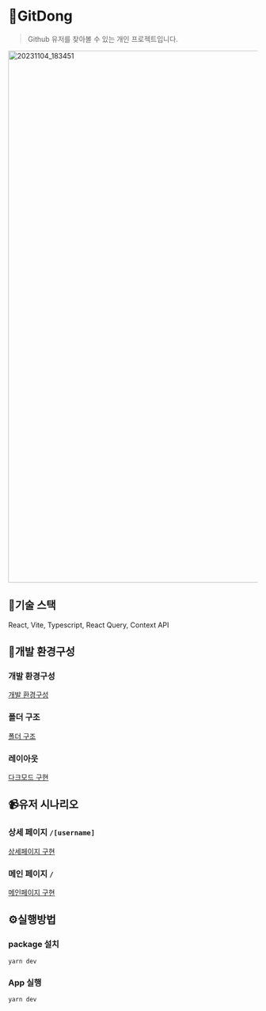 # 🤖GitDong
> Github 유저를 찾아볼 수 있는 개인 프로젝트입니다.

<img width="1076" alt="20231104_183451" src="https://github.com/piouy001/gitdong/assets/60591071/813da0f5-91d2-468b-b49f-b74e70a72a41">

## 👀기술 스택

React, Vite, Typescript, React Query, Context API

## 🧱개발 환경구성

### 개발 환경구성
[개발 환경구성](https://github.com/piouy001/gitdong/issues/1)

### 폴더 구조
[폴더 구조](https://github.com/piouy001/gitdong/issues/2)

### 레이아웃
[다크모드 구현](https://github.com/piouy001/gitdong/issues/3)

## 📹유저 시나리오

### 상세 페이지 `/[username]`
[상세페이지 구현](https://github.com/piouy001/gitdong/issues/5)

### 메인 페이지 `/`
[메인페이지 구현](https://github.com/piouy001/gitdong/issues/4)

## ⚙️실행방법

### package 설치

```
yarn dev
```

### App 실행

```
yarn dev
```
